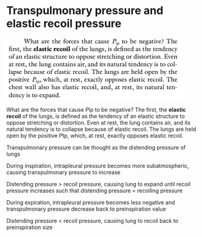 # Transpulmonary pressure and elastic recoil pressure

![Screenshot 2022-01-08 at 6.22.53 PM.png](Transpulmonary%20pressure%20and%20elastic%20recoil%20pressur%203cffea0cd4254c2e9ede64c667bc06aa/Screenshot_2022-01-08_at_6.22.53_PM.png)

What are the forces that cause *P*ip to be negative? The first, the **elastic recoil** of the lungs, is defined as the tendency of an elastic structure to oppose stretching or distortion. Even at rest, the lung contains air, and its natural tendency is to collapse because of elastic recoil. The lungs are held open by the positive *P*tp, which, at rest, exactly opposes elastic recoil.

Transpulmonary pressure can be thought as the distending pressure of lungs

During inspiration, intrapleural pressure becomes more subatmospheric, causing transpulmonary pressure to increase

Distending pressure > recoil pressure, causing lung to expand until recoil pressure increases such that distending pressure = recoiling pressure

During expiration, intrapleural pressure becomes less negative and transpulmonary pressure decrease back to preinspiration value

Distending pressure < recoil pressure, causing lung to recoil back to preinspiration size